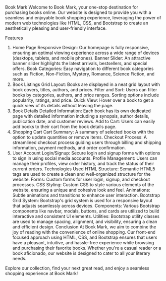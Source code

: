 Book Mark
Welcome to Book Mark, your one-stop destination for purchasing books online. Our website is designed to provide you with a seamless and enjoyable book shopping experience, leveraging the power of modern web technologies like HTML, CSS, and Bootstrap to create an aesthetically pleasing and user-friendly interface.

Features
1. Home Page
Responsive Design: Our homepage is fully responsive, ensuring an optimal viewing experience across a wide range of devices (desktops, tablets, and mobile phones).
Banner Slider: An attractive banner slider highlights the latest arrivals, bestsellers, and special offers.
Book Categories: Easy navigation to different book categories such as Fiction, Non-Fiction, Mystery, Romance, Science Fiction, and more.
2. Book Listings
Grid Layout: Books are displayed in a neat grid layout with book covers, titles, authors, and prices.
Filter and Sort: Users can filter books by categories, authors, and price ranges. Sorting options include popularity, ratings, and price.
Quick View: Hover over a book to get a quick view of its details without leaving the page.
3. Book Details
Detailed Information: Each book has its own dedicated page with detailed information including a synopsis, author details, publication date, and customer reviews.
Add to Cart: Users can easily add books to their cart from the book details page.
4. Shopping Cart
Cart Summary: A summary of selected books with the option to update quantities or remove items.
Checkout Process: A streamlined checkout process guiding users through billing and shipping information, payment methods, and order confirmation.
5. User Account
Login/Signup: Secure login and signup forms with options to sign in using social media accounts.
Profile Management: Users can manage their profiles, view order history, and track the status of their current orders.
Technologies Used
HTML
Structure: Semantic HTML5 tags are used to create a clean and well-organized structure for the website.
Forms: Custom forms for user login, signup, and checkout processes.
CSS
Styling: Custom CSS to style various elements of the website, ensuring a unique and cohesive look and feel.
Animations: Subtle animations and transitions to enhance user interaction.
Bootstrap
Grid System: Bootstrap's grid system is used for a responsive layout that adjusts seamlessly across devices.
Components: Various Bootstrap components like navbar, modals, buttons, and cards are utilized to build interactive and consistent UI elements.
Utilities: Bootstrap utility classes are used to manage spacing, alignment, and visibility, ensuring a clean and efficient design.
Conclusion
At Book Mark, we aim to combine the joy of reading with the convenience of online shopping. Our front-end focused approach using HTML, CSS, and Bootstrap ensures that users have a pleasant, intuitive, and hassle-free experience while browsing and purchasing their favorite books. Whether you're a casual reader or a book aficionado, our website is designed to cater to all your literary needs.

Explore our collection, find your next great read, and enjoy a seamless shopping experience at Book Mark!

